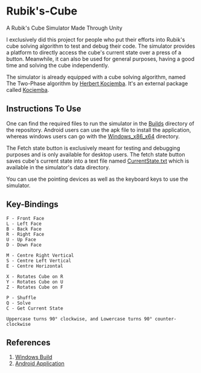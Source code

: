 # Rubik's-Cube
A Rubik's Cube Simulator Made Through Unity

I exclusively did this project for people who put their efforts into Rubik's cube solving algorithm to test and debug their code. The simulator provides a platform to directly access the cube's current state over a press of a button. Meanwhile, it can also be used for general purposes, having a good time and solving the cube independently.

The simulator is already equipped with a cube solving algorithm, named The Two-Phase algorithm by [Herbert Kociemba](https://www.speedsolving.com/wiki/index.php/Herbert_Kociemba). It's an external package called [Kociemba](https://github.com/Megalomatt/Kociemba).

## Instructions To Use
One can find the required files to run the simulator in the [Builds](https://github.com/milind-prajapat/Rubiks-Cube/tree/main/Builds) directory of the repository. Android users can use the apk file to install the application, whereas windows users can go with the [Windows_x86_x64](https://github.com/milind-prajapat/Rubiks-Cube/tree/main/Builds/Windows_x86_x64) directory.

The Fetch state button is exclusively meant for testing and debugging purposes and is only available for desktop users. The fetch state button saves cube's current state into a text file named [CurrentState.txt](https://github.com/milind-prajapat/Rubiks-Cube/blob/main/Builds/Windows_x86_x64/Rubiks%20Cube_Data/CurrentState.txt) which is available in the simulator's data directory.

You can use the pointing devices as well as the keyboard keys to use the simulator.

## Key-Bindings
```
F - Front Face
L - Left Face
B - Back Face
R - Right Face
U - Up Face
D - Down Face

M - Centre Right Vertical
S - Centre Left Vertical
E - Centre Horizontal

X - Rotates Cube on R
Y - Rotates Cube on U
Z - Rotates Cube on F

P - Shuffle
Q - Solve
C - Get Current State

Uppercase turns 90° clockwise, and Lowercase turns 90° counter-clockwise
```

## References
1. [Windows Build](https://drive.google.com/file/d/1yPU8f04ILZ6PNuArOsjJkt3EMk4QQR_F/view?usp=sharing)
2. [Android Application](https://drive.google.com/file/d/1ExQ5nqQ2iixKeT88FqmeG6X6uyF3YHdG/view?usp=sharing)
